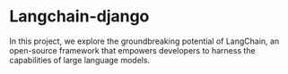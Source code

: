 # Langchain-django
In this project, we explore the groundbreaking potential of LangChain, an open-source framework that empowers developers to harness the capabilities of large language models. 
